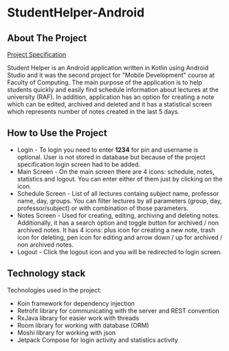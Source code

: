 # StudentHelper-Android

## About The Project

[Project Specification](https://github.com/Djokic00/StudentHelper-Android/blob/main/RAF%20Student%20Helper.pdf)

Student Helper is an Android application written in Kotlin using Android Studio and it was the second project for "Mobile Development" 
course at Faculty of Computing. The main purpose of the application is to help students quickly and easily find schedule information about lectures at the university (RAF). In addition, application has an option for creating a note which can be edited, archived and deleted and it has a statistical screen which represents number of notes created in the last 5 days. 

## How to Use the Project

- Login - To login you need to enter <b>1234</b> for pin and username is optional. User is not stored in database but because of the project specification login screen had to be added. 
- Main Screen - On the main screen there are 4 icons: schedule, notes, statistics and logout. You can enter either of them just by clicking on the icon.
- Schedule Screen - List of all lectures containg subject name, professor name, day, groups. You can filter lectures by all parameters (group, day, professor/subject) or with combination of those parameters.
- Notes Screen - Used for creating, editing, archiving and deleting notes. Additionally, it has a search option and toggle button for archived / non archived notes. It has 4 icons: plus icon for creating a new note, trash icon for deleting, pen icon for editing and arrow down / up for archived / non archived notes.
- Logout - Click the logout icon and you will be redirected to login screen.




## Technology stack

Technologies used in the project:

- Koin framework for dependency injection
- Retrofit library for communicating with the server and REST convention
- RxJava library for easier work with threads
- Room library for working with database (ORM)
- Moshi library for working with json
- Jetpack Compose for login activity and statistics activity
